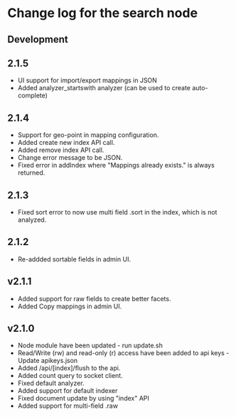 # Change log for the search node

## Development

## 2.1.5

* UI support for import/export mappings in JSON
* Added analyzer_startswith analyzer (can be used to create auto-complete)

## 2.1.4

* Support for geo-point in mapping configuration.
* Added create new index API call.
* Added remove index API call.
* Change error message to be JSON.
* Fixed error in addIndex where "Mappings already exists." is always returned.

## 2.1.3

* Fixed sort error to now use multi field .sort in the index, which is not analyzed.

## 2.1.2

* Re-addded sortable fields in admin UI.

## v2.1.1

* Added support for raw fields to create better facets.
* Added Copy mappings in admin UI.

## v2.1.0

* Node module have been updated - run update.sh
* Read/Write (rw) and read-only (r) access have been added to api keys - Update apikeys.json
* Added /api/[index]/flush to the api.
* Added count query to socket client.
* Fixed default analyzer.
* Added support for default indexer
* Fixed document update by using "index" API
* Added support for multi-field .raw
